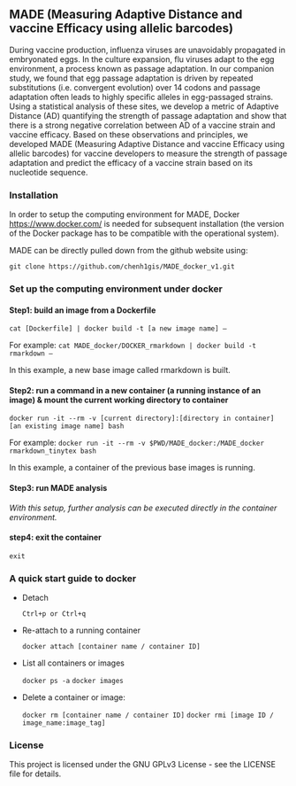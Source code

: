## MADE (Measuring Adaptive Distance and vaccine Efficacy using allelic barcodes)

During vaccine production, influenza viruses are unavoidably propagated in embryonated eggs. In the culture expansion, flu viruses adapt to the egg environment, a process known as passage adaptation. In our companion study, we found that egg passage adaptation is driven by repeated substitutions (i.e. convergent evolution) over 14 codons and passage adaptation often leads to highly specific alleles in egg-passaged strains. Using a statistical analysis of these sites, we develop a metric of Adaptive Distance (AD) quantifying the strength of passage adaptation and show that there is a strong negative correlation between AD of a vaccine strain and vaccine efficacy. Based on these observations and principles, we developed MADE (Measuring Adaptive Distance and vaccine Efficacy using allelic barcodes) for vaccine developers to measure the strength of passage adaptation and predict the efficacy of a vaccine strain based on its nucleotide sequence.


### Installation

In order to setup the computing environment for MADE, Docker https://www.docker.com/ is needed for subsequent installation (the version of the Docker package has to be compatible with the operational system). 
 
MADE can be directly pulled down from the github website using:

   `git clone https://github.com/chenh1gis/MADE_docker_v1.git`
 
 
### Set up the computing environment under docker

#### Step1: build an image from a Dockerfile

   `cat [Dockerfile] | docker build -t [a new image name] –`
   
   For example:   `cat MADE_docker/DOCKER_rmarkdown | docker build -t rmarkdown –`
   
   In this example, a new base image called rmarkdown is built.
    
#### Step2: run a command in a new container (a running instance of an image) & mount the current working directory to container

   `docker run -it --rm -v [current directory]:[directory in container] [an existing image name] bash`
   
   For example:   `docker run -it --rm -v $PWD/MADE_docker:/MADE_docker rmarkdown_tinytex bash`
   
   In this example, a container of the previous base images is running.
   
#### Step3: run MADE analysis

   *With this setup, further analysis can be executed directly in the container environment.*

#### step4: exit the container

   `exit`
 
### A quick start guide to docker
 
* Detach

   `Ctrl+p or Ctrl+q`
 
* Re-attach to a running container

   `docker attach [container name / container ID]`
 
* List all containers or images

   `docker ps -a`
   `docker images`
 
* Delete a container or image:

   `docker rm [container name / container ID]`
   `docker rmi [image ID / image_name:image_tag]`
 
 
### License
This project is licensed under the GNU GPLv3 License - see the LICENSE file for details.
